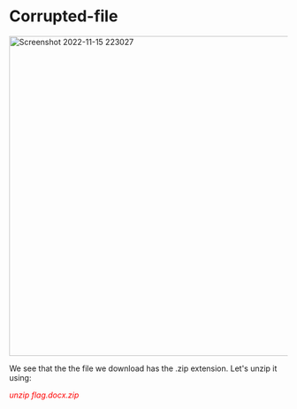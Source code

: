 <h1>Corrupted-file</h1>
<img width="578" alt="Screenshot 2022-11-15 223027" src="https://user-images.githubusercontent.com/107073731/202022546-f8a3982b-bdb7-40c1-96ff-f901ff04c8cf.png">

We see that the the file we download has the .zip extension. Let's unzip it using: <i><p style="color:red;"> unzip flag.docx.zip </p>
